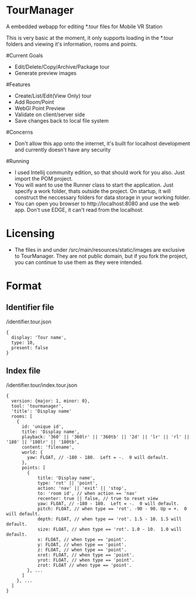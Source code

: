 # TourManager
A embedded webapp for editing *.tour files for Mobile VR Station

This is very basic at the moment, it only supports loading in the *.tour folders and viewing it's information, rooms and points.

#Current Goals
- Edit/Delete/Copy/Archive/Package tour
- Generate preview images

#Features
- Create/List/Edit(View Only) tour
- Add Room/Point
- WebGl Point Preview
- Validate on client/server side
- Save changes back to local file system

#Concerns
- Don't allow this app onto the internet, it's built for localhost development and currently doesn't have any security

#Running
- I used Intellij community edition, so that should work for you also.  Just import the POM project.
- You will want to use the Runner class to start the application.  Just specify a work folder, thats outside the project.  On startup, it will construct the neccessary folders for data storage in your working folder.
- You can open you browser to http://localhost:8080 and use the web app.  Don't use EDGE, it can't read from the localhost.

# Licensing
- The files in and under /src/main/resources/static/images are exclusive to TourManager.  They are not public domain, but if you fork the project, you can continue to use them as they were intended.


# Format

## Identifier file

/identifier.tour.json

    {
      display: 'Tour name',
      type: 10,
      present: false
    }

## Index file

/identifier.tour/index.tour.json

    {
      version: {major: 1, minor: 0},
      tool: 'tourmanager',
      'title': 'Display name'
      rooms: [
        {
          id: 'unique id',
          title: 'Display name',
          playback: '360' || '360lr' || '360tb' || '2d' || 'lr' || 'rl' || '180' || '180lr' || '180tb',
          content: 'filename',
          world: {
            yaw: FLOAT, // -180 - 180.  Left = -.  0 will default.
          },
          points: [
            {
                title: 'Display name',
                type: 'rot' || 'point',
                action: 'nav' || 'exit' || 'stop',
                to: 'room id', // when action == 'nav'
                recenter: true || false, // true to reset view
                yaw: FLOAT, // -180 - 180.  Left = -.  0 will default.
                pitch: FLOAT, // when type == 'rot'. -90 - 90. Up = +.  0 will default.
                depth: FLOAT, // when type == 'rot'. 1.5 - 10. 1.5 will default.
                size: FLOAT, // when type == 'rot'. 1.0 - 10.  1.0 will default.
                x: FLOAT, // when type == 'point'.
                y: FLOAT, // when type == 'point'.
                z: FLOAT, // when type == 'point'.
                xrot: FLOAT, // when type == 'point'.
                yrot: FLOAT, // when type == 'point'.
                zrot: FLOAT // when type == 'point'.
            }, ...
          ]
        }, ...
      ]
    }

